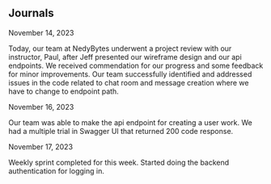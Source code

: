 ## Journals

November 14, 2023

Today, our team at NedyBytes underwent a project review with our instructor, Paul, after Jeff presented our wireframe design and our api endpoints. We received commendation for our progress and some feedback for minor improvements. Our team successfully identified and addressed issues in the code related to chat room and message creation where we have to change to endpoint path.

November 16, 2023

Our team was able to make the api endpoint for creating a user work. We had a multiple trial in Swagger UI that returned 200 code response.

November 17, 2023

Weekly sprint completed for this week. Started doing the backend authentication for logging in.

